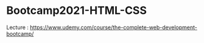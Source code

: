 # Bootcamp2021-HTML-CSS

Lecture : 
https://www.udemy.com/course/the-complete-web-development-bootcamp/
